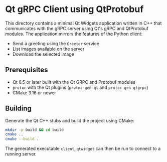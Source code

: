 # Qt gRPC Client using QtProtobuf

This directory contains a minimal Qt Widgets application written in C++ that communicates with the gRPC server using Qt's gRPC and QtProtobuf modules. The application mirrors the features of the Python client:

- Send a greeting using the `Greeter` service
- List images available on the server
- Download the selected image

## Prerequisites

- Qt 6.5 or later built with the Qt GRPC and Protobuf modules
- `protoc` with the Qt plugins (`protoc-gen-qt` and `protoc-gen-qtgrpc`)
- CMake 3.16 or newer

## Building

Generate the Qt C++ stubs and build the project using CMake:

```bash
mkdir -p build && cd build
cmake ..
cmake --build .
```

The generated executable `client_qtwidget` can then be run to connect to a running server.
